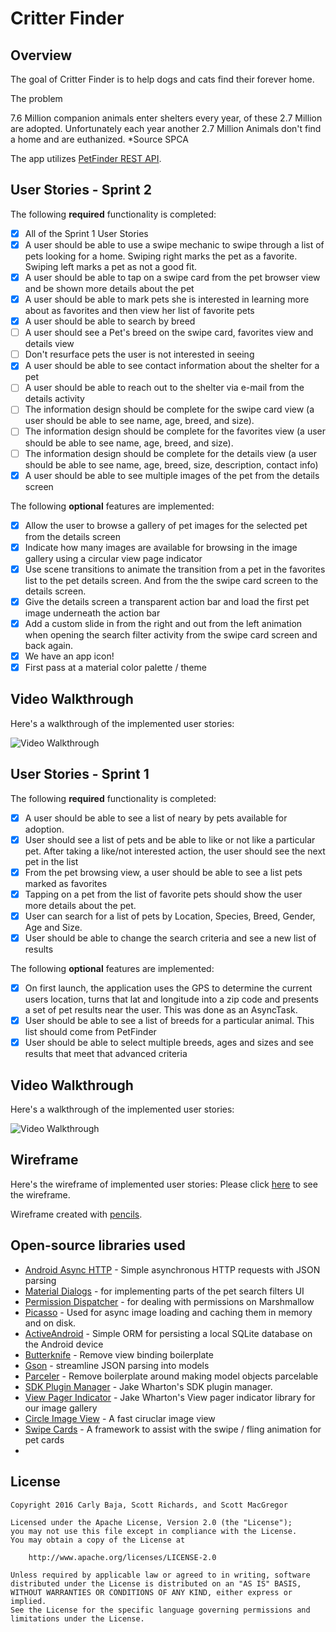 # Critter Finder

## Overview

The goal of Critter Finder is to help dogs and cats find their forever home.

The problem

7.6 Million companion animals enter shelters every year, of these 2.7 Million are adopted. Unfortunately each year another 2.7 Million Animals don't find a home and are euthanized.   *Source SPCA

The app utilizes [PetFinder REST API](https://www.petfinder.com/developers/api-docs).

## User Stories - Sprint 2

The following **required** functionality is completed:

* [X] All of the Sprint 1 User Stories
* [X] A user should be able to use a swipe mechanic to swipe through a list of pets looking for a home. Swiping right marks the pet as a favorite. Swiping left marks a pet as not a good fit.
* [X] A user should be able to tap on a swipe card from the pet browser view and be shown more details about the pet
* [X] A user should be able to mark pets she is interested in learning more about as favorites and then view her list of favorite pets
* [X] A user should be able to search by breed
* [ ] A user should see a Pet's breed on the swipe card, favorites view and details view
* [ ] Don't resurface pets the user is not interested in seeing
* [X] A user should be able to see contact information about the shelter for a pet
* [ ] A user should be able to reach out to the shelter via e-mail from the details activity
* [ ] The information design should be complete for the swipe card view (a user should be able to see name, age, breed, and size).
* [ ] The information design should be complete for the favorites view (a user should be able to see name, age, breed, and size).
* [ ] The information design should be complete for the details view (a user should be able to see name, age, breed, size, description, contact info)
* [X] A user should be able to see multiple images of the pet from the details screen

The following **optional** features are implemented:
* [X] Allow the user to browse a gallery of pet images for the selected pet from the details screen
* [X] Indicate how many images are available for browsing in the image gallery using a circular view page indicator
* [X] Use scene transitions to animate the transition from a pet in the favorites list to the pet details screen. And from the the swipe card screen to the details screen.
* [X] Give the details screen a transparent action bar and load the first pet image underneath the action bar
* [X] Add a custom slide in from the right and out from the left animation when opening the search filter activity from the swipe card screen and back again.
* [X] We have an app icon!
* [X] First pass at a material color palette / theme

## Video Walkthrough 

Here's a walkthrough of the implemented user stories:

<img src='https://cloud.githubusercontent.com/assets/1521460/13561218/36c67498-e3df-11e5-8c57-da1fad2bec0b.gif' title='Video Walkthrough' width='' alt='Video Walkthrough' />

## User Stories - Sprint 1

The following **required** functionality is completed:

* [X] A user should be able to see a list of neary by pets available for adoption.
* [X] User should see a list of pets and be able to like or not like a particular pet. After taking a like/not interested action, the user should see the next pet in the list
* [X] From the pet browsing view, a user should be able to see a list pets marked as favorites
* [X] Tapping on a pet from the list of favorite pets should show the user more details about the pet.
* [X] User can search for a list of pets by Location, Species, Breed, Gender, Age and Size.
* [X] User should be able to change the search criteria and see a new list of results

The following **optional** features are implemented:
* [X] On first launch, the application uses the GPS to determine the current users location, turns that lat and longitude into a zip code and presents a set of pet results near the user. This was done as an AsyncTask.
* [X] User should be able to see a list of breeds for a particular animal. This list should come from PetFinder
* [X] User should be able to select multiple breeds, ages and sizes and see results that meet that advanced criteria

## Video Walkthrough 

Here's a walkthrough of the implemented user stories:

<img src='https://cloud.githubusercontent.com/assets/1521460/13561218/36c67498-e3df-11e5-8c57-da1fad2bec0b.gif' title='Video Walkthrough' width='' alt='Video Walkthrough' />

## Wireframe 

Here's the wireframe of implemented user stories:
Please click [here](http://htmlpreview.github.io/?https://github.com/TeamCritterFinder/CritterFinder/blob/master/CFWireframe/index.html) to see the wireframe.

Wireframe created with [pencils](http://pencil.evolus.vn).

## Open-source libraries used

- [Android Async HTTP](https://github.com/loopj/android-async-http) - Simple asynchronous HTTP requests with JSON parsing
- [Material Dialogs](https://github.com/afollestad/material-dialogs) - for implementing parts of the pet search filters UI
- [Permission Dispatcher](https://github.com/hotchemi/PermissionsDispatcher) - for dealing with permissions on Marshmallow
- [Picasso](https://github.com/square/picasso) - Used for async image loading and caching them in memory and on disk.
- [ActiveAndroid](https://github.com/pardom/ActiveAndroid) - Simple ORM for persisting a local SQLite database on the Android device
- [Butterknife](http://jakewharton.github.io/butterknife/) - Remove view binding boilerplate
- [Gson](https://github.com/google/gson) - streamline JSON parsing into models
- [Parceler](https://github.com/johncarl81/parceler) - Remove boilerplate around making model objects parcelable
- [SDK Plugin Manager](https://github.com/JakeWharton/sdk-manager-plugin) - Jake Wharton's SDK plugin manager.
- [View Pager Indicator](http://viewpagerindicator.com/) - Jake Wharton's View pager indicator library for our image gallery
- [Circle Image View](https://github.com/hdodenhof/CircleImageView) - A fast ciruclar image view
- [Swipe Cards](https://github.com/Diolor/Swipecards) - A framework to assist with the swipe / fling animation for pet cards
- 
## License

    Copyright 2016 Carly Baja, Scott Richards, and Scott MacGregor

    Licensed under the Apache License, Version 2.0 (the "License");
    you may not use this file except in compliance with the License.
    You may obtain a copy of the License at

        http://www.apache.org/licenses/LICENSE-2.0

    Unless required by applicable law or agreed to in writing, software
    distributed under the License is distributed on an "AS IS" BASIS,
    WITHOUT WARRANTIES OR CONDITIONS OF ANY KIND, either express or implied.
    See the License for the specific language governing permissions and
    limitations under the License.
